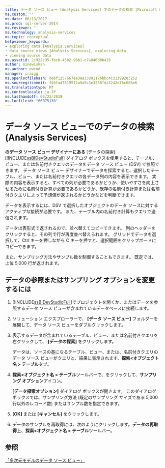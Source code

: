 ```yaml
---
title: データ ソース ビュー (Analysis Services) でのデータの探索 |Microsoft Docs
ms.custom: ''
ms.date: 06/13/2017
ms.prod: sql-server-2014
ms.reviewer: ''
ms.technology: analysis-services
ms.topic: conceptual
helpviewer_keywords:
- exploring data [Analysis Services]
- data source views [Analysis Services], exploring data
- viewing source data
ms.assetid: 2c922c35-fbcb-45b2-96b1-c7a846d8b419
author: minewiskan
ms.author: owend
manager: craigg
ms.openlocfilehash: debf1257667ea3aa3380117bbbc4c31399283252
ms.sourcegitcommit: f40fa47619512a9a9c3e3258fda3242c76c008e6
ms.translationtype: MT
ms.contentlocale: ja-JP
ms.lasthandoff: 05/23/2019
ms.locfileid: "66075130"
---
```

# <a name="explore-data-in-a-data-source-view-analysis-services"></a>データ ソース ビューでのデータの検索 (Analysis Services)
  **のデータ ソース ビュー デザイナーにある** [データの探索] [!INCLUDE[ssBIDevStudioFull](../../includes/ssbidevstudiofull-md.md)] ダイアログ ボックスを使用すると、テーブル、ビュー、または名前付きクエリのデータをデータ ソース ビュー (DSV) で参照できます。 データ ソース ビュー デザイナーでデータを探索すると、選択したテーブル、ビュー、または名前付きクエリの各データ列の内容を表示できます。 実際の内容を表示すると、すべての列が必要であるかどうか、使いやすさを向上させるために名前付き計算が必要であるかどうか、既存の名前付き計算または名前付きクエリによって予想値が返されるかどうかなどを判断できます。  
  
 データを表示するには、DSV で選択したオブジェクトのデータ ソースに対するアクティブな接続が必要です。 また、テーブル内の名前付き計算もクエリで送信されます。  
  
 データは表形式で返されるので、並べ替えてコピーできます。 列のヘッダーをクリックすると、その列で行が再度並べ替えられます。 グリッドでデータを選択して、Ctrl キーを押しながら C キーを押すと、選択範囲をクリップボードにコピーできます。  
  
 また、サンプリング方法やサンプル数を制御することもできます。 既定では、上位 5,000 行が返されます。  
  
## <a name="to-browse-data-or-change-sampling-options"></a>データの参照またはサンプリング オプションを変更するには  
  
1.  [!INCLUDE[ssBIDevStudioFull](../../includes/ssbidevstudiofull-md.md)]でプロジェクトを開くか、またはデータを参照するデータ ソース ビューが含まれているデータベースに接続します。  
  
2.  ソリューション エクスプローラーで、 **[データ ソース ビュー]** フォルダーを展開して、データ ソース ビューをダブルクリックします。  
  
3.  表示するデータが含まれているテーブル、ビュー、または名前付きクエリを右クリックして、 **[データの探索]** をクリックします。  
  
     データは、ソースの基になるテーブル、ビュー、または、名前付きクエリのデータ ソース ビューがクエリと、結果に表示されます、**探索\<オブジェクト名 > テーブル**タブ。  
  
4.  **探索\<オブジェクト名 > テーブル**ツールバーで、をクリックして、**サンプリング オプション**アイコン。  
  
     **[データ探索オプション]** ダイアログ ボックスが開きます。 このダイアログ ボックスでは、サンプリング方法 (既定のサンプリング サイズである 5,000 行以外のレコード数) またはサンプル数を指定できます。  
  
5.  **[OK]** または **[キャンセル]** をクリックします。  
  
6.  データのサンプルを再取得には、次のようにクリックします。**データの再取得**上、**探索\<オブジェクト名 > テーブル**ツールバー。  
  
## <a name="see-also"></a>参照  
 [「多次元モデルのデータ ソース ビュー」](data-source-views-in-multidimensional-models.md)  
  
  

